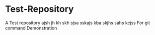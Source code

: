 # Test-Repository
A Test repository ajsh jh kh skh sjsa sskajs kba skjhs sahs kcjss 
For git command Demonstration
